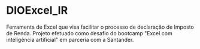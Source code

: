 # DIOExcel_IR
Ferramenta de Excel que visa facilitar o processo de declaração de Imposto de Renda. Projeto efetuado como desafio do bootcamp "Excel com inteligência artificial" em parceria com a Santander.
